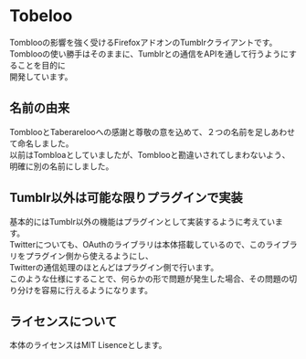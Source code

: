 Tobeloo
=======
Tomblooの影響を強く受けるFirefoxアドオンのTumblrクライアントです。  
Tomblooの使い勝手はそのままに、Tumblrとの通信をAPIを通して行うようにすることを目的に  
開発しています。

名前の由来
----------
TomblooとTaberarelooへの感謝と尊敬の意を込めて、２つの名前を足しあわせて命名しました。  
以前はTombloaとしていましたが、Tomblooと勘違いされてしまわないよう、明確に別の名前にしました。

Tumblr以外は可能な限りプラグインで実装
--------------------------------------
基本的にはTumblr以外の機能はプラグインとして実装するように考えています。  
Twitterについても、OAuthのライブラリは本体搭載しているので、このライブラリをプラグイン側から使えるようにし、  
Twitterの通信処理のほとんどはプラグイン側で行います。  
このような仕様にすることで、何らかの形で問題が発生した場合、その問題の切り分けを容易に行えるようになります。  

ライセンスについて
------------------
本体のライセンスはMIT Lisenceとします。
